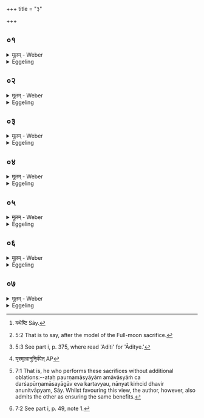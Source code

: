 +++
title = "३"

+++






##  ०१
<details><summary>मूलम् - Weber</summary>

पौर्णमासे᳘नेष्ट्वा᳟॥  
इ᳘न्द्राय विमृ᳘धेऽनुनि᳘र्वपति ते᳘न यथे᳘ष्ट्यैवं᳘ [^wbr_1] यजत आमावास्ये᳘नेष्ट्वा᳘दित्यै चरु᳘मनुनि᳘र्वपति ते᳘न यथे᳘ष्ट्यैवं᳘ यजते॥  

[^wbr_1]: यथेष्टि Sây.
</details>

<details><summary>Eggeling</summary>

1. When he has performed the Full-moon sacrifice, he prepares an additional (cake) for Indra Vimr̥dh (the repeller of scorners), and offers it in accordance with the procedure of an ishṭi [^egg_86]; and when he has performed the New-moon sacrifice, he prepares an additional rice-pap for Aditi [^egg_87], and offers it in accordance with the procedure of an ishṭi.

[^egg_86]: 5:2 That is to say, after the model of the Full-moon sacrifice.

[^egg_87]: 5:3 See part i, p. 375, where read 'Aditi' for 'Āditye.'
</details>


##  ०२
<details><summary>मूलम् - Weber</summary>

स य᳘त्पौर्णमासे᳘नेष्ट्वा᳟॥  
इ᳘न्द्राय विमृ᳘धेऽनुनिर्व᳘पती᳘न्द्रो वै᳘ यज्ञ᳘स्य देवता᳘थैदग्नीषोमी᳘यम् पौर्णमास᳘ᳫं᳘ हवि᳘र्भवति त᳘त्र ने᳘न्द्राय त्वे᳘ति किं᳘ चन᳘ क्रियत एते᳘नो हास्यैतत्से᳘न्द्रᳫं हविर्भ᳘वत्येते᳘न से᳘न्द्रो यज्ञो᳘ऽथ य᳘द्विमृ᳘धे त्वे᳘ति स᳘र्वा उ हि मृ᳘धो नाष्ट्राः᳘ पौर्णमासे᳘न हन्ति॥
</details>

<details><summary>Eggeling</summary>

2. And as to why, after performing the Full-moon sacrifice, he prepares (a cake) for Indra Vimr̥dh, it is because Indra is the deity of the sacrifice; but the chief oblation of the Full-moon sacrifice belongs to Agni and Soma, and nothing is offered there with the formula 'To Indra (I offer) thee!' Hereby then that oblation comes to be shared by Indra, and so does the sacrifice come to be shared by Indra. And as to why (he offers) with 'To (Indra) Vimr̥dh!' it is that by the Full-moon sacrifice he slays all scorners (mr̥dh), all evil spirits.
</details>


##  ०३
<details><summary>मूलम् - Weber</summary>

अ᳘थ य᳘दामावास्ये᳘नेष्ट्वा᳟॥  
अ᳘दित्यै चरु᳘मनुनिर्व᳘पत्येष वै सो᳘मो रा᳘जा देवा᳘नाम᳘न्नं य᳘च्चन्द्र᳘माः स य᳘त्रैष᳘ एतां रा᳘त्रिं न᳘ पुर᳘स्तान्न᳘ पश्चा᳘द्ददृशे ते᳘नैतद᳘नद्धेव हविर्भ᳘वति तेना᳘प्रतिष्ठितमियं वै᳘ पृथिव्य᳘दितिःॗ सेयमद्धाॗ सेयम् प्र᳘तिष्ठितैते᳘नो हास्यैत᳘दॗद्धेव हविर्भ᳘वत्येते᳘न प्र᳘तिष्ठितमेतन्नु तद्य᳘स्मादनुनिर्व᳘पत्य᳘थ य᳘स्माॗन्नानुनिर्व᳘पेत् [^wbr_2] ॥  

[^wbr_2]: य᳘स्मा᳘न्नानुनि᳘र्वपेत् AP
</details>

<details><summary>Eggeling</summary>

3. And as to why, after performing the New-moon sacrifice, he prepares a pap for Aditi,--that moon doubtless is the same as King Soma, the food of the gods: when on that night he is not seen either in the east or in the west, the oblation becomes, as it were, uncertain and unfirm. Now Aditi is this earth, and she, indeed, is certain and firmly established: thereby, then, that oblation of his becomes certain and firmly established. Such, then, is the reason why he prepares additional oblations; now as to why he should not prepare them.
</details>


##  ०४
<details><summary>मूलम् - Weber</summary>

स य᳘त्पौर्णमासे᳘नेष्ट्वा᳟॥  
इ᳘न्द्राय विमृ᳘धेऽनुनिर्व᳘पति से᳘न्द्रो मे यॗज्ञोऽसदि᳘ति स᳘र्वो वै᳘ यज्ञ इ᳘न्द्रस्यैव स यत्स᳘र्वो यज्ञ इ᳘न्द्रस्यैॗवैते᳘नो हास्येतत्से᳘न्द्रᳫं हवि᳘र्भवत्येते᳘न से᳘न्द्रो यज्ञः᳟॥
</details>

<details><summary>Eggeling</summary>

4. When, after performing the Full-moon sacrifice, he prepares an additional (cake) for Indra Vimr̥dh, he does so in order that his sacrifice should become shared in by Indra, for every sacrifice belongs to Indra. But inasmuch as every sacrifice belongs to Indra, thereby that oblation of his, and that sacrifice, is already shared in by Indra.
</details>


##  ०५
<details><summary>मूलम् - Weber</summary>

अ᳘थ य᳘दामावास्ये᳘नेष्ट्वा᳟॥  
अ᳘दित्यै चरु᳘मनुनिर्व᳘पत्यामावास्यं वा᳘ अनुनिर्वा᳘प्यम् पौर्णमासे᳘न वा इ᳘न्द्रो वृत्र᳘महंस्त᳘स्मा एत᳘द्वृत्रं᳘ जघ्नु᳘षे देवा᳘ एत᳘द्धवि᳘रनुनि᳘रवपन्य᳘दामावास्यं कि᳘मनुनिर्वाप्येऽनुनि᳘र्वपेदि᳘ति त᳘सॗम्:न्नानुनि᳘र्वपेत्॥
</details>

<details><summary>Eggeling</summary>

5. And when, after performing the New-moon sacrifice, he prepares an additional pap for Aditi,--surely the New-moon sacrifice is itself an additional one; for by the Full-moon sacrifice Indra slew Vr̥tra, and for him who had slain Vr̥tra, the gods

then prepared that additional oblation, the New-moon sacrifice: why, then, should he prepare an oblation to be added to an additional offering? Let him, therefore, not prepare the additional oblations.
</details>


##  ०६
<details><summary>मूलम् - Weber</summary>

स य᳘त्पौर्णमासे᳘नेष्ट्वा᳟॥  
अ᳘थान्य᳘द्धवि᳘रनुनिर्व᳘पत्यामावास्ये᳘नेष्ट्वा᳘थान्य᳘द्धवि᳘रनुनिर्व᳘पति द्विष᳘न्तᳫं ह स भ्रा᳘तृव्यं प्रत्यु᳘छ्रयते᳘ऽथ यः᳘ पौर्णमासीं य᳘जत आमावास्ये᳘नामावाॗस्यामसपत्ना᳘ हैॗवास्यानुपबाधा श्री᳘र्भवति॥
</details>

<details><summary>Eggeling</summary>

6. When, after performing the Full-moon sacrifice, he afterwards prepares another oblation; and when, after performing the New-moon sacrifice, he afterwards prepares another oblation, he rises and defies his malicious enemy; and, indeed, unassailed and undisturbed is the prosperity of him who at full moon performs the Full-moon sacrifice, and at new moon the New-moon sacrifice [^egg_88].

[^egg_88]: 7:1 That is, he who performs these sacrifices without additional oblations:--ataḥ paurṇamāsyāyām amāvāsyāṁ ca darśapūrṇamāsayāgāv eva kartavyau, nānyat kiṁcid dhavir anunitvāpyam, Sāy. Whilst favouring this view, the author, however, also admits the other as ensuring the same benefits.
</details>


##  ०७
<details><summary>मूलम् - Weber</summary>

पौर्णमासे᳘न वै᳘ देवाः᳟॥  
पौर्णमासीं य᳘जमाना आमावास्ये᳘नामावाॗस्यां क्षिप्र᳘ एव᳘ पाप्मा᳘नमपा᳘घ्नत क्षिप्रे प्रा᳘जायन्त स यो᳘ हैवं᳘ विद्वा᳘न्पौर्णमासे᳘नैव᳘ पौर्णमासीं य᳘जत आमावास्ये᳘नामावाॗस्यां क्षिप्र᳘ एव᳘ पाप्मा᳘नमपहते᳘ क्षिप्रे प्र᳘जायते स य᳘द्यनुनिर्व᳘पेद्दद्याद्द᳘क्षिणांॗ नादक्षिण᳘ᳫं᳘ हविः᳘ स्यादि᳘तिॗ ह्याहु᳘र्दर्शपूर्णमास᳘योॗर्ह्येॗवैषा द᳘क्षिणा य᳘दन्वाहा᳘र्य इ᳘ति न्व᳘नुनिर्वा᳘प्यस्या᳘थाभ्यु᳘दितस्य॥
</details>
<details><summary>Eggeling</summary>

7. For by performing the Full-moon sacrifice at full moon, and the New-moon sacrifice at new moon, the gods forthwith dispelled evil, and were forthwith reproduced; and, verily, he who, knowing this, performs the Full-moon sacrifice at full moon, and the New-moon sacrifice at new moon, forthwith dispels evil, and is forthwith reproduced. If he offer an additional oblation, let him give a sacrificial fee (to the priests); for no oblation, they say, should be without a dakshiṇā; and for the Full and New-moon sacrifices there is that dakshiṇā, to wit, the Anvāhārya (mess of rice [^egg_89]). Thus much as to the additional oblations; now as to (the sun) rising over him.

[^egg_89]: 7:2 See part i, p. 49, note 1.
</details>

